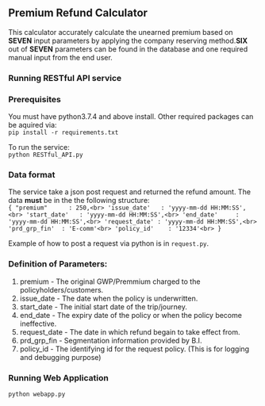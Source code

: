 ## Premium Refund Calculator
This calculator accurately calculate the unearned premium based on **SEVEN** input parameters by applying the company reserving method.**SIX** out of **SEVEN** parameters can be found in the database and one required manual input from the end user.

### Running RESTful API service

### Prerequisites
You must have python3.7.4 and above install. Other required packages can be aquired via:<br>
`pip install -r requirements.txt`<br>

To run the service:<br>
`python RESTful_API.py`


### Data format
The service take a json post request and returned the refund amount. The data **must** be in the the following structure:<br>
`{
"premium"      : 250,<br>
'issue_date'   : 'yyyy-mm-dd HH:MM:SS',<br>
'start_date'   : 'yyyy-mm-dd HH:MM:SS',<br>
'end_date'     : 'yyyy-mm-dd HH:MM:SS',<br>
'request_date' : 'yyyy-mm-dd HH:MM:SS',<br>
'prd_grp_fin'  : 'E-comm'<br>
'policy_id'    : '12334'<br>
}`<br>

Example of how to post a request via python is in `request.py`.


### Definition of Parameters:
1. premium - The original GWP/Premmium charged to the policyholders/customers.
2. issue_date - The date when the policy is underwritten.
3. start_date - The initial start date of the trip/journey.
4. end_date - The expiry date of the policy or when the policy become ineffective.
5. request_date - The date in which refund begain to take effect from.
6. prd_grp_fin - Segmentation information provided by B.I.
7. policy_id - The identifying id for the request policy. (This is for logging and debugging purpose)


### Running Web Application
`python webapp.py`
